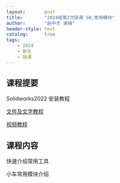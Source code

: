 ```yaml
---
layout:       post
title:        "2024级第2次授课 SW,常用模块"
author:       "赵中杰 谢峰"
header-style: text
catalog:      true
tags:
    - 2024
    - 新生
    - 授课
---
```



## 课程提要

Solidworks2022 安装教程

[文件及文字教程](https://mp.weixin.qq.com/s/IXAIPUTQLg1Ud1UiMEIg7w)

[视频教程](https://www.bilibili.com/video/BV1AD46eLE73)

## 课程内容

快速介绍常用工具

小车常用模块介绍